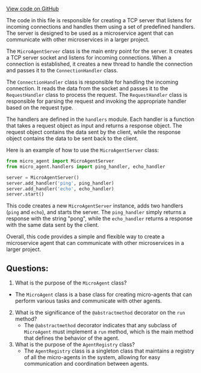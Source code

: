 [View code on GitHub](https://github.com/pHaeusler/micro-agent/app/__init__.py)

The code in this file is responsible for creating a TCP server that listens for incoming connections and handles them using a set of predefined handlers. The server is designed to be used as a microservice agent that can communicate with other microservices in a larger project.

The `MicroAgentServer` class is the main entry point for the server. It creates a TCP server socket and listens for incoming connections. When a connection is established, it creates a new thread to handle the connection and passes it to the `ConnectionHandler` class.

The `ConnectionHandler` class is responsible for handling the incoming connection. It reads the data from the socket and passes it to the `RequestHandler` class to process the request. The `RequestHandler` class is responsible for parsing the request and invoking the appropriate handler based on the request type.

The handlers are defined in the `handlers` module. Each handler is a function that takes a request object as input and returns a response object. The request object contains the data sent by the client, while the response object contains the data to be sent back to the client.

Here is an example of how to use the `MicroAgentServer` class:

```python
from micro_agent import MicroAgentServer
from micro_agent.handlers import ping_handler, echo_handler

server = MicroAgentServer()
server.add_handler('ping', ping_handler)
server.add_handler('echo', echo_handler)
server.start()
```

This code creates a new `MicroAgentServer` instance, adds two handlers (`ping` and `echo`), and starts the server. The `ping_handler` simply returns a response with the string "pong", while the `echo_handler` returns a response with the same data sent by the client.

Overall, this code provides a simple and flexible way to create a microservice agent that can communicate with other microservices in a larger project.
## Questions: 
 1. What is the purpose of the `MicroAgent` class?
   - The `MicroAgent` class is a base class for creating micro-agents that can perform various tasks and communicate with other agents.
2. What is the significance of the `@abstractmethod` decorator on the `run` method?
   - The `@abstractmethod` decorator indicates that any subclass of `MicroAgent` must implement a `run` method, which is the main method that defines the behavior of the agent.
3. What is the purpose of the `AgentRegistry` class?
   - The `AgentRegistry` class is a singleton class that maintains a registry of all the micro-agents in the system, allowing for easy communication and coordination between agents.